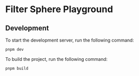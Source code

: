 # Filter Sphere Playground

## Development

To start the development server, run the following command:

```sh
pnpm dev
```

To build the project, run the following command:

```sh
pnpm build
```
